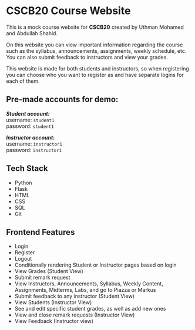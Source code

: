 # CSCB20 Course Website

This is a mock course website for **CSCB20** created by Uthman Mohamed and Abdullah Shahid.

On this website you can view important information regarding the course such as the syllabus, 
announcements, assignments, weekly schedule, etc. You can also submit feedback to instructors
and view your grades.

This website is made for both students and instructors, so when registering you can choose
who you want to register as and have separate logins for each of them.

## Pre-made accounts for demo:

**_Student account:_** <br />
username: `student1` <br /> password: `student1`

_**Instructor account:**_ <br />
username: `instructor1` <br /> password: `instructor1`


## Tech Stack

- Python
- Flask
- HTML
- CSS
- SQL
- Git

## Frontend Features

-	Login
-	Register
-	Logout
-	Conditionally rendering Student or Instructor pages based on login
-	View Grades (Student View)
  - Submit remark request
-	View Instructors, Announcements, Syllabus, Weekly Content, Assignments, Midterms, Labs, and go to Piazza or Markus
-	Submit feedback to any instructor (Student View)
-	View Students (Instructor View)
  -	See and edit specific student grades, as well as add new ones
-	View and close remark requests (Instructor View)
-	View Feedback (Instructor view)
